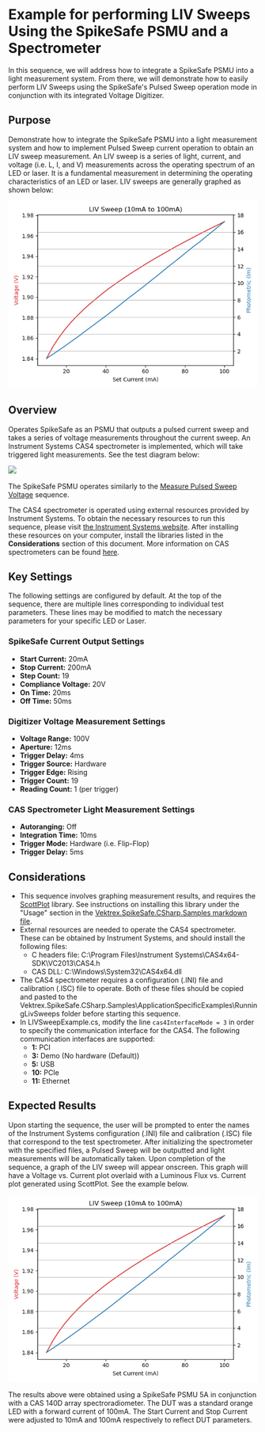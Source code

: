 # Example for performing LIV Sweeps Using the SpikeSafe PSMU and a Spectrometer

In this sequence, we will address how to integrate a SpikeSafe PSMU into a light measurement system. From there, we will demonstrate how to easily perform LIV Sweeps using the SpikeSafe's Pulsed Sweep operation mode in conjunction with its integrated Voltage Digitizer. 

## **Purpose**
Demonstrate how to integrate the SpikeSafe PSMU into a light measurement system and how to implement Pulsed Sweep current operation to obtain an LIV sweep measurement. An LIV sweep is a series of light, current, and voltage (i.e. L, I, and V) measurements across the operating spectrum of an LED or laser. It is a fundamental measurement in determining the operating characteristics of an LED or laser. LIV sweeps are generally graphed as shown below:

![](liv_sweep_graph_screenshot.png)

## Overview 
Operates SpikeSafe as an PSMU that outputs a pulsed current sweep and takes a series of voltage measurements throughout the current sweep. An Instrument Systems CAS4 spectrometer is implemented, which will take triggered light measurements. See the test diagram below:

![](liv_sweep_test_diagram.png)

The SpikeSafe PSMU operates similarly to the [Measure Pulsed Sweep Voltage](../../MakingIntegratedVoltageMeasurements/MeasurePulsedSweepVoltage) sequence. 

The CAS4 spectrometer is operated using external resources provided by Instrument Systems. To obtain the necessary resources to run this sequence, please visit [the Instrument Systems website](https://www.instrumentsystems.com/en/products/software/sdk-spectrometer/). After installing these resources on your computer, install the libraries listed in the **Considerations** section of this document. More information on CAS spectrometers can be found [here](https://www.instrumentsystems.com/en/products/spectrometers/).


## Key Settings 
The following settings are configured by default. At the top of the sequence, there are multiple lines corresponding to individual test parameters. These lines may be modified to match the necessary parameters for your specific LED or Laser.

### SpikeSafe Current Output Settings
- **Start Current:** 20mA
- **Stop Current:** 200mA
- **Step Count:** 19
- **Compliance Voltage:** 20V
- **On Time:** 20ms
- **Off Time:** 50ms

### Digitizer Voltage Measurement Settings
- **Voltage Range:** 100V
- **Aperture:** 12ms
- **Trigger Delay:** 4ms
- **Trigger Source:** Hardware
- **Trigger Edge:** Rising
- **Trigger Count:** 19 
- **Reading Count:** 1 (per trigger)

### CAS Spectrometer Light Measurement Settings
- **Autoranging:** Off
- **Integration Time:** 10ms
- **Trigger Mode:** Hardware (i.e. Flip-Flop)
- **Trigger Delay:** 5ms

## Considerations
- This sequence involves graphing measurement results, and requires the [ScottPlot](https://swharden.com/scottplot/) library. See instructions on installing this library under the "Usage" section in the [Vektrex.SpikeSafe.CSharp.Samples markdown file](/../../../../README.md#installing-scottplot).
- External resources are needed to operate the CAS4 spectrometer. These can be obtained by Instrument Systems, and should install the following files:
    - C headers file: C:\Program Files\Instrument Systems\CAS4x64-SDK\VC2013\CAS4.h
    - CAS DLL: C:\Windows\System32\CAS4x64.dll
- The CAS4 spectrometer requires a configuration (.INI) file and calibration (.ISC) file to operate. Both of these files should be copied and pasted to the Vektrex.SpikeSafe.CSharp.Samples\ApplicationSpecificExamples\RunningLivSweeps folder before starting this sequence.
- In LIVSweepExample.cs, modify the line `cas4InterfaceMode = 3` in order to specify the communication interface for the CAS4. The following communication interfaces are supported:
    - **1:** PCI
    - **3:** Demo (No hardware (Default))
    - **5:** USB
    - **10:** PCIe
    - **11:** Ethernet

## Expected Results
Upon starting the sequence, the user will be prompted to enter the names of the Instrument Systems configuration (.INI) file and calibration (.ISC) file that correspond to the test spectrometer. After initializing the spectrometer with the specified files, a Pulsed Sweep will be outputted and light measurements will be automatically taken. Upon completion of the sequence, a graph of the LIV sweep will appear onscreen. This graph will have a Voltage vs. Current plot overlaid with a Luminous Flux vs. Current plot generated using ScottPlot. See the example below.

![](liv_sweep_graph_screenshot.png)

The results above were obtained using a SpikeSafe PSMU 5A in conjunction with a CAS 140D array spectroradiometer. The DUT was a standard orange LED with a forward current of 100mA. The Start Current and Stop Current were adjusted to 10mA and 100mA respectively to reflect DUT parameters.


